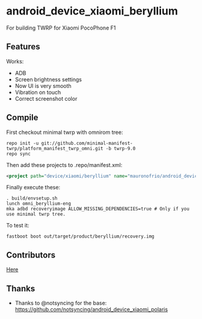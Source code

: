 # android_device_xiaomi_beryllium
For building TWRP for Xiaomi PocoPhone F1

## Features

Works:

- ADB
- Screen brightness settings
- Now UI is very smooth
- Vibration on touch
- Correct screenshot color 

## Compile

First checkout minimal twrp with omnirom tree:

```
repo init -u git://github.com/minimal-manifest-twrp/platform_manifest_twrp_omni.git -b twrp-9.0
repo sync
```

Then add these projects to .repo/manifest.xml:

```xml
<project path="device/xiaomi/beryllium" name="mauronofrio/android_device_xiaomi_beryllium" remote="github" revision="android-9.0" />
```

Finally execute these:

```
. build/envsetup.sh
lunch omni_beryllium-eng
mka adbd recoveryimage ALLOW_MISSING_DEPENDENCIES=true # Only if you use minimal twrp tree.
```

To test it:

```
fastboot boot out/target/product/beryllium/recovery.img
```
## Contributors

[Here](https://github.com/TeamWin/android_device_xiaomi_polaris/graphs/contributors)

## Thanks

- Thanks to @notsyncing for the base: https://github.com/notsyncing/android_device_xiaomi_polaris
